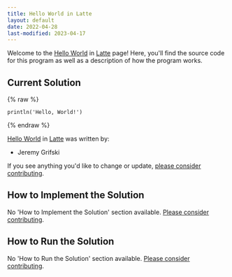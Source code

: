 ```yaml
---
title: Hello World in Latte
layout: default
date: 2022-04-28
last-modified: 2023-04-17
---
```


Welcome to the [Hello World](https://sampleprograms.io/projects/hello-world) in [Latte](https://sampleprograms.io/languages/latte) page! Here, you'll find the source code for this program as well as a description of how the program works.

## Current Solution

{% raw %}

```latte
println('Hello, World!')
```

{% endraw %}

[Hello World](https://sampleprograms.io/projects/hello-world) in [Latte](https://sampleprograms.io/languages/latte) was written by:

- Jeremy Grifski

If you see anything you'd like to change or update, [please consider contributing](https://github.com/TheRenegadeCoder/sample-programs).

## How to Implement the Solution

No 'How to Implement the Solution' section available. [Please consider contributing](https://github.com/TheRenegadeCoder/sample-programs-website).

## How to Run the Solution

No 'How to Run the Solution' section available. [Please consider contributing](https://github.com/TheRenegadeCoder/sample-programs-website).